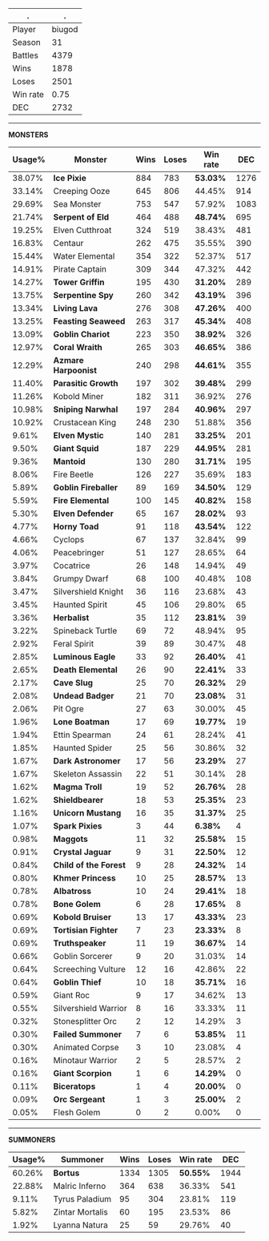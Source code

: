 .|.
|-|-
Player|biugod
Season|31
Battles|4379
Wins|1878
Loses|2501
Win rate|0.75
DEC|2732

---
**MONSTERS**

Usage%|Monster|Wins|Loses|Win rate|DEC|
-|-|-|-|-|-|
38.07%|**Ice Pixie**|884|783|**53.03%**|1276|
33.14%|Creeping Ooze|645|806|44.45%|914|
29.69%|Sea Monster|753|547|57.92%|1083|
21.74%|**Serpent of Eld**|464|488|**48.74%**|695|
19.25%|Elven Cutthroat|324|519|38.43%|481|
16.83%|Centaur|262|475|35.55%|390|
15.44%|Water Elemental|354|322|52.37%|517|
14.91%|Pirate Captain|309|344|47.32%|442|
14.27%|**Tower Griffin**|195|430|**31.20%**|289|
13.75%|**Serpentine Spy**|260|342|**43.19%**|396|
13.34%|**Living Lava**|276|308|**47.26%**|400|
13.25%|**Feasting Seaweed**|263|317|**45.34%**|408|
13.09%|**Goblin Chariot**|223|350|**38.92%**|326|
12.97%|**Coral Wraith**|265|303|**46.65%**|386|
12.29%|**Azmare Harpoonist**|240|298|**44.61%**|355|
11.40%|**Parasitic Growth**|197|302|**39.48%**|299|
11.26%|Kobold Miner|182|311|36.92%|276|
10.98%|**Sniping Narwhal**|197|284|**40.96%**|297|
10.92%|Crustacean King|248|230|51.88%|356|
9.61%|**Elven Mystic**|140|281|**33.25%**|201|
9.50%|**Giant Squid**|187|229|**44.95%**|281|
9.36%|**Mantoid**|130|280|**31.71%**|195|
8.06%|Fire Beetle|126|227|35.69%|183|
5.89%|**Goblin Fireballer**|89|169|**34.50%**|129|
5.59%|**Fire Elemental**|100|145|**40.82%**|158|
5.30%|**Elven Defender**|65|167|**28.02%**|93|
4.77%|**Horny Toad**|91|118|**43.54%**|122|
4.66%|Cyclops|67|137|32.84%|99|
4.06%|Peacebringer|51|127|28.65%|64|
3.97%|Cocatrice|26|148|14.94%|49|
3.84%|Grumpy Dwarf|68|100|40.48%|108|
3.47%|Silvershield Knight|36|116|23.68%|43|
3.45%|Haunted Spirit|45|106|29.80%|65|
3.36%|**Herbalist**|35|112|**23.81%**|39|
3.22%|Spineback Turtle|69|72|48.94%|95|
2.92%|Feral Spirit|39|89|30.47%|48|
2.85%|**Luminous Eagle**|33|92|**26.40%**|41|
2.65%|**Death Elemental**|26|90|**22.41%**|33|
2.17%|**Cave Slug**|25|70|**26.32%**|29|
2.08%|**Undead Badger**|21|70|**23.08%**|31|
2.06%|Pit Ogre|27|63|30.00%|45|
1.96%|**Lone Boatman**|17|69|**19.77%**|19|
1.94%|Ettin Spearman|24|61|28.24%|41|
1.85%|Haunted Spider|25|56|30.86%|32|
1.67%|**Dark Astronomer**|17|56|**23.29%**|27|
1.67%|Skeleton Assassin|22|51|30.14%|28|
1.62%|**Magma Troll**|19|52|**26.76%**|28|
1.62%|**Shieldbearer**|18|53|**25.35%**|23|
1.16%|**Unicorn Mustang**|16|35|**31.37%**|25|
1.07%|**Spark Pixies**|3|44|**6.38%**|4|
0.98%|**Maggots**|11|32|**25.58%**|15|
0.91%|**Crystal Jaguar**|9|31|**22.50%**|12|
0.84%|**Child of the Forest**|9|28|**24.32%**|14|
0.80%|**Khmer Princess**|10|25|**28.57%**|13|
0.78%|**Albatross**|10|24|**29.41%**|18|
0.78%|**Bone Golem**|6|28|**17.65%**|8|
0.69%|**Kobold Bruiser**|13|17|**43.33%**|23|
0.69%|**Tortisian Fighter**|7|23|**23.33%**|8|
0.69%|**Truthspeaker**|11|19|**36.67%**|14|
0.66%|Goblin Sorcerer|9|20|31.03%|14|
0.64%|Screeching Vulture|12|16|42.86%|22|
0.64%|**Goblin Thief**|10|18|**35.71%**|16|
0.59%|Giant Roc|9|17|34.62%|13|
0.55%|Silvershield Warrior|8|16|33.33%|11|
0.32%|Stonesplitter Orc|2|12|14.29%|3|
0.30%|**Failed Summoner**|7|6|**53.85%**|11|
0.30%|Animated Corpse|3|10|23.08%|4|
0.16%|Minotaur Warrior|2|5|28.57%|2|
0.16%|**Giant Scorpion**|1|6|**14.29%**|0|
0.11%|**Biceratops**|1|4|**20.00%**|0|
0.09%|**Orc Sergeant**|1|3|**25.00%**|2|
0.05%|Flesh Golem|0|2|0.00%|0|

---
**SUMMONERS**

Usage%|Summoner|Wins|Loses|Win rate|DEC|
-|-|-|-|-|-|
60.26%|**Bortus**|1334|1305|**50.55%**|1944|
22.88%|Malric Inferno|364|638|36.33%|541|
9.11%|Tyrus Paladium|95|304|23.81%|119|
5.82%|Zintar Mortalis|60|195|23.53%|86|
1.92%|Lyanna Natura|25|59|29.76%|40|
